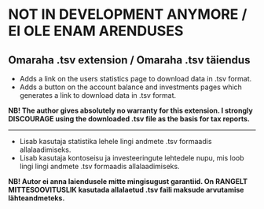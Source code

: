 # NOT IN DEVELOPMENT ANYMORE / EI OLE ENAM ARENDUSES

## Omaraha .tsv extension / Omaraha .tsv täiendus
* Adds a link on the users statistics page to download data in .tsv format.
* Adds a button on the account balance and investments pages which generates a link to download data in .tsv format.

**NB! The author gives absolutely no warranty for this extension. I strongly DISCOURAGE using the downloaded .tsv file as the basis for tax reports.**

----
* Lisab kasutaja statistika lehele lingi andmete .tsv formaadis allalaadimiseks.
* Lisab kasutaja kontoseisu ja investeeringute lehtedele nupu, mis loob lingi lingi andmete .tsv formaadis allalaadimiseks.

**NB! Autor ei anna laiendusele mitte mingisugust garantiid. On RANGELT MITTESOOVITUSLIK kasutada allalaetud .tsv faili maksude arvutamise lähteandmeteks.**
